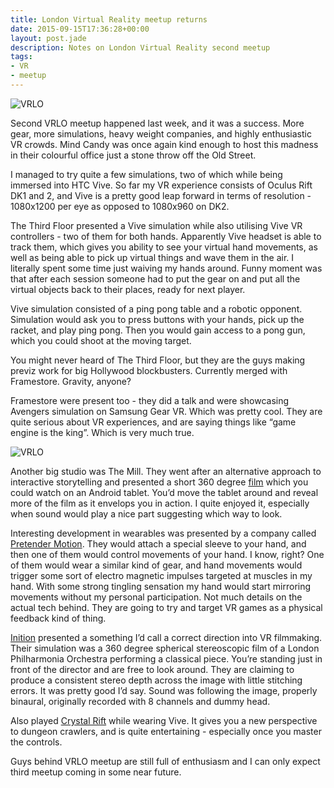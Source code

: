 ```yaml
---
title: London Virtual Reality meetup returns
date: 2015-09-15T17:36:28+00:00
layout: post.jade
description: Notes on London Virtual Reality second meetup
tags:
- VR
- meetup
---
```


<img src="/photos/VRLO2.jpg" class="featured" alt="VRLO">

Second VRLO meetup happened last week, and it was a success. More gear, more simulations, heavy weight companies, and highly enthusiastic VR crowds. Mind Candy was once again kind enough to host this madness in their colourful office just a stone throw off the Old Street.

I managed to try quite a few simulations, two of which while being immersed into HTC Vive. So far my VR experience consists of Oculus Rift DK1 and 2, and Vive is a pretty good leap forward in terms of resolution - 1080x1200 per eye as opposed to 1080x960 on DK2.

The Third Floor presented a Vive simulation while also utilising Vive VR controllers - two of them for both hands. Apparently Vive headset is able to track them, which gives you ability to see your virtual hand movements, as well as being able to pick up virtual things and wave them in the air. I literally spent some time just waiving my hands around. Funny moment was that after each session someone had to put the gear on and put all the virtual objects back to their places, ready for next player.

Vive simulation consisted of a ping pong table and a robotic opponent. Simulation would ask you to press buttons with your hands, pick up the racket, and play ping pong. Then you would gain access to a pong gun, which you could shoot at the moving target.

You might never heard of The Third Floor, but they are the guys making previz work for big Hollywood blockbusters. Currently merged with Framestore. Gravity, anyone?

Framestore were present too - they did a talk and were showcasing Avengers simulation on Samsung Gear VR. Which was pretty cool. They are quite serious about VR experiences, and are saying things like “game engine is the king”. Which is very much true.

<img src="/photos/VRLO2-3.jpg" class="featured" alt="VRLO">

Another big studio was The Mill. They went after an alternative approach to interactive storytelling and presented a short 360 degree [film](http://www.adweek.com/adfreak/google-and-mill-take-mobile-filmmaking-next-level-360-degree-help-165105) which you could watch on an Android tablet. You’d move the tablet around and reveal more of the film as it envelops you in action. I quite enjoyed it, especially when sound would play a nice part suggesting which way to look.

Interesting development in wearables was presented by a company called [Pretender Motion](http://www.pretendermotion.io/). They would attach a special sleeve to your hand, and then one of them would control movements of your hand. I know, right? One of them would wear a similar kind of gear, and hand movements would trigger some sort of electro magnetic impulses targeted at muscles in my hand. With some strong tingling sensation my hand would start mirroring movements without my personal participation. Not much details on the actual tech behind. They are going to try and target VR games as a physical feedback kind of thing.

[Inition](https://www.inition.co.uk/) presented a something I’d call a correct direction into VR filmmaking. Their simulation was a 360 degree spherical stereoscopic film of a London Philharmonia Orchestra performing a classical piece. You’re standing just in front of the director and are free to look around. They are claiming to produce a consistent stereo depth across the image with little stitching errors. It was pretty good I’d say. Sound was following the image, properly binaural, originally recorded with 8 channels and dummy head.

Also played [Crystal Rift](http://www.crystalrift.com/) while wearing Vive. It gives you a new perspective to dungeon crawlers, and is quite entertaining - especially once you master the controls.

Guys behind VRLO meetup are still full of enthusiasm and I can only expect third meetup coming in some near future.
